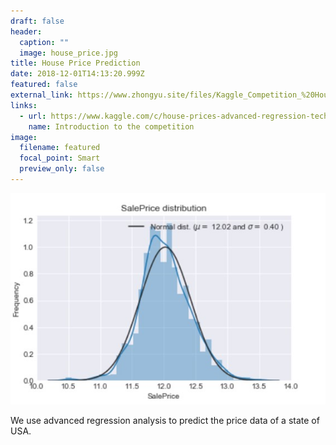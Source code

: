 ```yaml
---
draft: false
header:
  caption: ""
  image: house_price.jpg
title: House Price Prediction
date: 2018-12-01T14:13:20.999Z
featured: false
external_link: https://www.zhongyu.site/files/Kaggle_Competition_%20House%20Prices_Advanced_Regression.pdf
links:
  - url: https://www.kaggle.com/c/house-prices-advanced-regression-techniques
    name: Introduction to the competition
image:
  filename: featured
  focal_point: Smart
  preview_only: false
---
```



![](house_price.jpg)

We use advanced regression analysis to predict the price data of a state of USA.